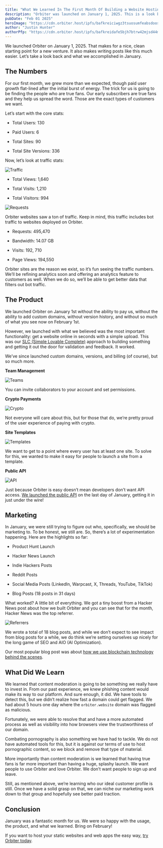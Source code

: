 ```yaml
---
title: "What We Learned In The First Month Of Building a Website Hosting Platform"
description: "Orbiter was launched on January 1, 2025. This is a look back at the first month running the project."
pubDate: "Feb 01 2025"
heroImage: "https://cdn.orbiter.host/ipfs/bafkreiciwgz3tsuosumfeabsdooshbl7xvl3iien2klz6qgl3vvyniomzu"
author: "Justin Hunter"
authorPfp: "https://cdn.orbiter.host/ipfs/bafkreidafe5bjh7btrw42mjsd44mfkq5zamonfgxr2p5dlatwod66ltjxq"
---
```

We launched Orbiter on January 1, 2025. That makes for a nice, clean starting point for a new venture. It also makes writing posts like this much easier. Let’s take a look back and what we accomplished in January.

## The Numbers

For our first month, we grew more than we expected, though paid user growth flat-lined after the initial burst of energy. The trick for us is going to be finding the people who are true fans. Our early subscribers are true fans and they help us spread the word. Those are the exact types of customers we want.

Let’s start with the core stats:

*   Total Users: 130

*   Paid Users: 6

*   Total Sites: 90

*   Total Site Versions: 336


Now, let’s look at traffic stats:

![Traffic](https://cdn.orbiter.host/ipfs/bafkreiciwgz3tsuosumfeabsdooshbl7xvl3iien2klz6qgl3vvyniomzu)

*   Total Views: 1,640

*   Total Visits: 1,210

*   Total Visitors: 994


![Requests](https://cdn.orbiter.host/ipfs/bafkreiesogcjqsbv5t7h7jyvrrpernfp7n5jnh2k4ahnkj5pbjt4ouogyy)

Orbiter websites saw a ton of traffic. Keep in mind, this traffic includes bot traffic to websites deployed on Orbiter.

*   Requests: 495,470

*   Bandwidth: 14.07 GB

*   Visits: 192, 710

*   Page Views: 194,550


Orbiter sites are the reason we exist, so it’s fun seeing the traffic numbers. We’ll be refining analytics soon and offering an analytics feature to customers as well. When we do so, we’ll be able to get better data that filters out bot traffic.

## The Product

We launched Orbiter on January 1st without the ability to pay us, without the ability to add custom domains, without version history, and without so much of what you see now on February 1st.

However, we launched with what we believed was the most important functionality: get a website online in seconds with a simple upload. This was our [SLC (Simple Lovable Complete)](https://longform.asmartbear.com/slc/) approach to building something and getting it out the door for validation and feedback. It worked.

We’ve since launched custom domains, versions, and billing (of course), but so much more.

**Team Management**

![Teams](https://cdn.orbiter.host/ipfs/bafkreied32gelnuisl5g2snohfoeygbwxksmhcoap32od4upeoly7eze2u)

You can invite collaborators to your account and set permissions.

**Crypto Payments**

![Crypto](https://cdn.orbiter.host/ipfs/bafkreiguwss7iygtoce5sl2p5oktu3cr5jys7l4zjny662xwztjfdluaha)

Not everyone will care about this, but for those that do, we’re pretty proud of the user experience of paying with crypto.

**Site Templates**

![Templates](https://cdn.orbiter.host/ipfs/bafybeiabb3rc7s63skw5mhb7cmzzc2es7etiehxpnewfo4dj6qp5dsd4le)

We want to get to a point where every user has at least one site. To solve for this, we wanted to make it easy for people to launch a site from a template.

**Public API**

![API](https://cdn.orbiter.host/ipfs/bafkreihliv5cvmm2oidkmhrugaru6fzyhvkgy7svs5cxh4mceappnxvreu)

Just because Orbiter is easy doesn’t mean developers don’t want API access. [We launched the public API](https://docs.orbiter.host) on the last day of January, getting it in just under the wire!

## Marketing

In January, we were still trying to figure out who, specifically, we should be marketing to. To be honest, we still are. So, there’s a lot of experimentation happening. Here are the highlights so far:

*   Product Hunt Launch

*   Hacker News Launch

*   Indie Hackers Posts

*   Reddit Posts

*   Social Media Posts (LinkedIn, Warpcast, X, Threads, YouTube, TikTok)

*   Blog Posts (18 posts in 31 days)


What worked? A little bit of everything. We got a tiny boost from a Hacker News post about how we built Orbiter and you can see that for the month, Hacker News was the top referrer.

![Referrers](https://cdn.orbiter.host/ipfs/bafkreihpkxbp3n66ia5m6bsjp2yzlqnp6fij5x3exqp26bw4ldhn7b6fu4)

We wrote a total of 18 blog posts, and while we don’t expect to see impact from blog posts for a while, we do think we’re setting ourselves up nicely for the long game of SEO and AIO (AI Optimization).

Our most popular blog post was about [how we use blockchain technology behind the scenes](https://orbiter.host/blog/how-we-use-blockchain-behind-the-scenes).

## What Did We Learn

We learned that content moderation is going to be something we really have to invest in. From our past experience, we knew phishing content would make its way to our platform. And sure enough, it did. We have tools to detect this, but we didn’t realize how fast a domain could get flagged. We had about 5 hours one day where the `orbiter.website` domain was flagged as malicious.

Fortunately, we were able to resolve that and have a more automated process as well as visibility into how browsers view the trustworthiness of our domain.

Combating pornography is also something we have had to tackle. We do not have automated tools for this, but it is against our terms of use to host pornographic content, so we block and remove that type of material.

More importantly than content moderation is we learned that having true fans is far more important than having a huge, splashy launch. We want people to use Orbiter and love Orbiter. We don’t want people to sign up and leave.

Still, as mentioned above, we’re learning who our ideal customer profile is still. Once we have a solid grasp on that, we can niche our marketing work down to that group and hopefully see better paid traction.

## Conclusion

January was a fantastic month for us. We were so happy with the usage, the product, and what we learned. Bring on February!

If you want to host your static websites and web apps the easy way, [try Orbiter today](https://orbiter.host/pricing).
